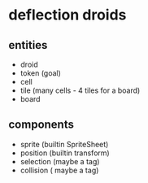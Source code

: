 # deflection droids

## entities
- droid
- token (goal)
- cell
- tile (many cells - 4 tiles for a board)
- board

## components
- sprite (builtin SpriteSheet)
- position (builtin transform)
- selection (maybe a tag)
- collision ( maybe a tag)

